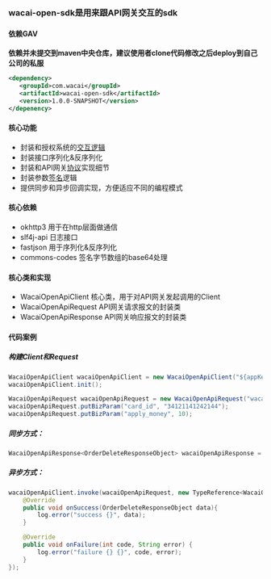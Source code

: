### wacai-open-sdk是用来跟API网关交互的sdk

#### 依赖GAV
**依赖并未提交到maven中央仓库，建议使用者clone代码修改之后deploy到自己公司的私服**
```xml
<dependency>
   <groupId>com.wacai</groupId>
   <artifactId>wacai-open-sdk</artifactId>
   <version>1.0.0-SNAPSHOT</version>
</depenency>
```
#### 核心功能
- 封装和授权系统的[交互逻辑](doc/api_auth.md)
- 封装接口序列化&反序列化
- 封装和API网关[协议](doc/api_entry.md)实现细节
- 封装参数[签名](doc/api_sign.md)逻辑
- 提供同步和异步回调实现，方便适应不同的编程模式

#### 核心依赖
- okhttp3 用于在http层面做通信
- slf4j-api 日志接口
- fastjson 用于序列化&反序列化
- commons-codes 签名字节数组的base64处理

#### 核心类和实现
- WacaiOpenApiClient 核心类，用于对API网关发起调用的Client
- WacaiOpenApiRequest API网关请求报文的封装类
- WacaiOpenApiResponse API网关响应报文的封装类

#### 代码案例

##### 构建Client和Request
```java
WacaiOpenApiClient wacaiOpenApiClient = new WacaiOpenApiClient("${appKey}", "${appSecret}");
wacaiOpenApiClient.init();

WacaiOpenApiRequest wacaiOpenApiRequest = new WacaiOpenApiRequest("wacai.order.delete", "v2");
wacaiOpenApiRequest.putBizParam("card_id", "34121141242144");
wacaiOpenApiRequest.putBizParam("apply_money", 10);
```

##### 同步方式：
```java
WacaiOpenApiResponse<OrderDeleteResponseObject> wacaiOpenApiResponse = wacaiOpenApiClient.invoke(wacaiOpenApiRequest, new TypeReference<WacaiOpenApiResponse<OrderDeleteResponseObject>>() {});
```

##### 异步方式：
```java
wacaiOpenApiClient.invoke(wacaiOpenApiRequest, new TypeReference<WacaiOpenApiResponse<OrderDeleteResponseObject>>() {}, new WacaiOpenApiResponseCallback<OrderDeleteResponseObject>() {
    @Override
    public void onSuccess(OrderDeleteResponseObject data){
        log.error("success {}", data);
    }

    @Override
    public void onFailure(int code, String error) {
        log.error("failure {} {}", code, error);
    }
});
```
